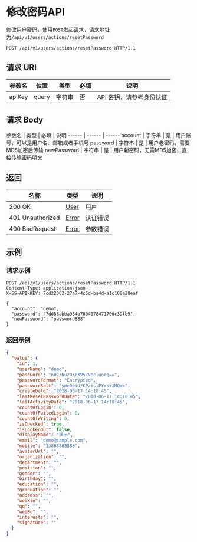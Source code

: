 # 修改密码API

修改用户密码，使用`POST`发起请求，请求地址为`/api/v1/users/actions/resetPassword`

```http
POST /api/v1/users/actions/resetPassword HTTP/1.1
```

## 请求 URI

参数名 | 位置 | 类型 | 必填 | 说明
------ | ------ | ------ | ------ | ------
apiKey | query | 字符串 | 否 | API 密钥，请参考[身份认证](authentication.md)

## 请求 Body

参数名 | 类型 | 必填 | 说明
------ | ------ | ------
account | 字符串 | 是 | 用户账号，可以是用户名、邮箱或者手机号
password | 字符串 | 是 | 用户老密码，需要MD5加密后传输
newPassword | 字符串 | 是 | 用户新密码，无需MD5加密，直接传输密码明文

## 返回

名称 | 类型 | 说明
------ | ------ | ------
200 OK | [User](/users/README?id=user) | 用户
401 Unauthorized | [Error](/error?id=error) | 认证错误
400 BadRequest | [Error](/error?id=error) | 参数错误

## 示例

### 请求示例

```http
POST /api/v1/users/actions/resetPassword HTTP/1.1
Content-Type: application/json
X-SS-API-KEY: 7cd22002-27a7-4c5d-ba4d-a1c108a20eaf

{
  "account": "demo",
  "password": "7d683abba984a7804078471700c39fb9",
  "newPassword": "password888"
}
```

### 返回示例

```json
{
  "value": {
    "id": 1,
    "userName": "demo",
    "password": "nOC/NuzOXrX95ZVeeluoeg==",
    "passwordFormat": "Encrypted",
    "passwordSalt": "ymeDeiU/CPzislPYxsx1MQ==",
    "createDate": "2018-06-17 14:18:45",
    "lastResetPasswordDate": "2018-06-17 14:18:45",
    "lastActivityDate": "2018-06-17 14:18:45",
    "countOfLogin": 0,
    "countOfFailedLogin": 0,
    "countOfWriting": 0,
    "isChecked": true,
    "isLockedOut": false,
    "displayName": "演示",
    "email": "demo@sample.com",
    "mobile": "13888888888",
    "avatarUrl": "",
    "organization": "",
    "department": "",
    "position": "",
    "gender": "",
    "birthday": "",
    "education": "",
    "graduation": "",
    "address": "",
    "weiXin": "",
    "qq": "",
    "weiBo": "",
    "interests": "",
    "signature": ""
  }
}
```
